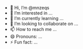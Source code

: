 - 👋 Hi, I’m @mnzeqs
- 👀 I’m interested in ...
- 🌱 I’m currently learning ...
- 💞️ I’m looking to collaborate on ...
- 📫 How to reach me ...
- 😄 Pronouns: ...
- ⚡ Fun fact: ...

<!---
mnzeqs/mnzeqs is a ✨ special ✨ repository because its `README.md` (this file) appears on your GitHub profile.
You can click the Preview link to take a look at your changes.
--->
